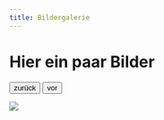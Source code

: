 ```yaml
---
title: Bildergalerie
---  
```

# Hier ein paar Bilder

<p align="left">
<input type="button" value="zurück" onClick="if (i>0) { LoadPic(--i) };">
<input type="button" value="vor" onClick="if (i<pictures.length-1) { LoadPic(++i) };">
</p>
<p align="left">
<img name="image" src="blank.gif">
</p>
<script type="text/javascript">
pictures = new Array("foto1.jpg", "foto2.jpg", "foto3.jpg", "foto4.jpg", "foto5.jpg");
var i = 0;
function LoadPic(a) {
document.images['image'].src = pictures[a];
}
</script>